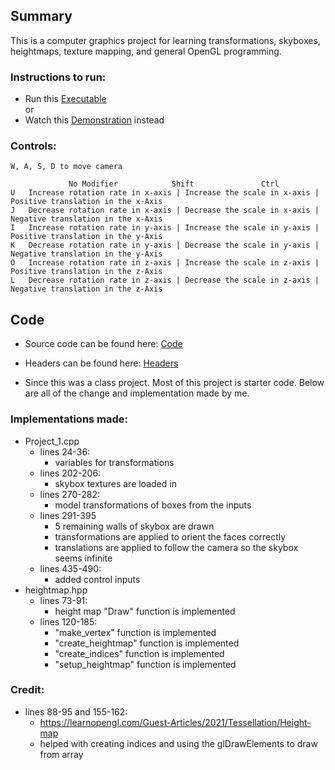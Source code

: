 ## Summary
This is a computer graphics project for learning transformations, skyboxes, heightmaps, texture mapping, and general OpenGL programming. 

### Instructions to run:
- Run this [Executable](./Project_1/Project_1.exe) <br>
or
- Watch this [Demonstration](./Results/Project1_demostration.mkv) instead

### Controls:

	W, A, S, D to move camera

				 No Modifier			Shift				Ctrl
	U 	Increase rotation rate in x-axis | Increase the scale in x-axis | Positive translation in the x-Axis
	J 	Decrease rotation rate in x-axis | Decrease the scale in x-axis | Negative translation in the x-Axis
	I 	Increase rotation rate in y-axis | Increase the scale in y-axis | Positive translation in the y-Axis
	K 	Decrease rotation rate in y-axis | Decrease the scale in y-axis | Negative translation in the y-Axis
	O 	Increase rotation rate in z-axis | Increase the scale in z-axis | Positive translation in the z-Axis
	L 	Decrease rotation rate in z-axis | Decrease the scale in z-axis | Negative translation in the z-Axis

## Code
- Source code can be found here: [Code](./Project_1/Sources/Project1.cpp)

- Headers can be found here: [Headers](./Project_1/Headers/)

- Since this was a class project. Most of this project is starter code. Below are all of the change and implementation made by me.

### Implementations made:
- Project_1.cpp
	- lines 24-36:
		- variables for transformations
	- lines 202-206:
		- skybox textures are loaded in
	- lines 270-282:
		- model transformations of boxes from the inputs
	- lines 291-395
		- 5 remaining walls of skybox are drawn
		- transformations are applied to orient the faces correctly
		- translations are applied to follow the camera so the skybox seems infinite 
	- lines 435-490:
		- added control inputs
- heightmap.hpp
	- lines 73-91:
		- height map "Draw" function is implemented
	- lines 120-185:
		- "make_vertex" function is implemented
		- "create_heightmap" function is implemented
		- "create_indices" function is implemented
		- "setup_heightmap" function is implemented

### Credit:
- lines 88-95 and 155-162:  
	- https://learnopengl.com/Guest-Articles/2021/Tessellation/Height-map 
	- helped with creating indices and using the glDrawElements to draw from array